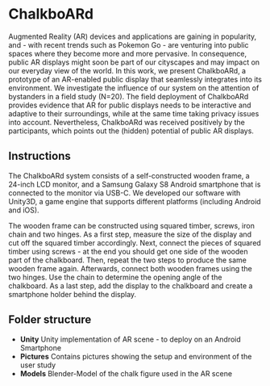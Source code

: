# ChalkboARd
Augmented Reality (AR) devices and applications are gaining in popularity, and - with recent trends such as Pokemon Go - are venturing into public spaces where they become more and more pervasive. In consequence, public AR displays might soon be part of our cityscapes and may impact on our everyday view of the world. In this work, we present ChalkboARd, a prototype of an AR-enabled public display that seamlessly integrates into its environment. We investigate the influence of our system on the attention of bystanders in a field study (N=20). The field deployment of ChalkboARd provides evidence that AR for public displays needs to be interactive and adaptive to their surroundings, while at the same time taking privacy issues into account. Nevertheless, ChalkboARd was received positively by the participants, which points out the (hidden) potential of public AR displays.

## Instructions
The ChalkboARd system consists of a self-constructed wooden frame, a 24-inch LCD monitor, and a Samsung Galaxy S8 Android smartphone that is connected to the monitor via USB-C. We developed our software with Unity3D, a game engine that supports different platforms (including Android and iOS).

The wooden frame can be constructed using squared timber, screws, iron chain and two hinges. As a first step, measure the size of the display and cut off the squared timber accordingly. Next, connect the pieces of squared timber using screws - at the end you should get one side of the wooden part of the chalkboard. Then, repeat the two steps to produce the same wooden frame again. Afterwards, connect both wooden frames using the two hinges. Use the chain to determine the opening angle of the chalkboard. As a last step, add the display to the chalkboard and create a smartphone holder behind the display.


## Folder structure

+ **Unity** Unity implementation of AR scene - to deploy on an Android Smartphone
+ **Pictures** Contains pictures showing the setup and environment of the user study
+ **Models** Blender-Model of the chalk figure used in the AR scene
